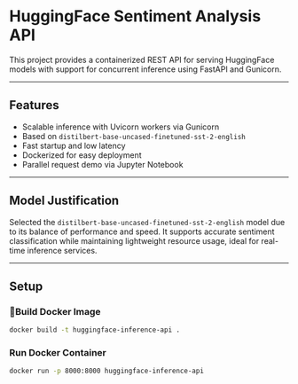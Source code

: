 # HuggingFace Sentiment Analysis API

This project provides a containerized REST API for serving HuggingFace models with support for concurrent inference using FastAPI and Gunicorn.

---

## Features

- Scalable inference with Uvicorn workers via Gunicorn
- Based on `distilbert-base-uncased-finetuned-sst-2-english`
- Fast startup and low latency
- Dockerized for easy deployment
- Parallel request demo via Jupyter Notebook

---

## Model Justification

Selected the `distilbert-base-uncased-finetuned-sst-2-english` model due to its balance of performance and speed. It supports accurate sentiment classification while maintaining lightweight resource usage, ideal for real-time inference services.

---

##  Setup

### 🔧Build Docker Image

```bash
docker build -t huggingface-inference-api .
```
###  Run Docker Container

```bash
docker run -p 8000:8000 huggingface-inference-api
```